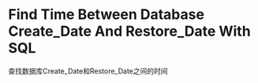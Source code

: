 # Find Time Between Database Create_Date And Restore_Date With SQL
 查找数据库Create_Date和Restore_Date之间的时间
